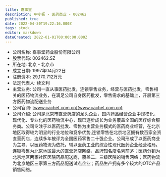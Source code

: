 ```yaml
---
title: 嘉事堂
description: 中小板 - 医药商业 - 002462
published: true
date: 2022-04-30T19:22:16.000Z
tags: stock
editor: markdown
dateCreated: 2022-01-01T00:00:00.000Z
---
```


- 公司名称: 嘉事堂药业股份有限公司
- 股票代码: 002462.SZ
- 所在地: 北京 - 北京市
- 成立日期: 1997年04月22日
- 注册资本: 29,170.712万元
- 法定代表人: 续文利
- 主营业务: 公司一直从事医药批发，连锁零售业务，经营与医药批发，零售相关的医药物流业务，在满足公司自身医药批发，零售需求的基础上，开展第三方医药物流配送业务
- 公司官网: [www.cachet.com.cn](www.cachet.com.cn)
- 公司介绍: 公司是北京市直营药店的龙头企业，国内药品经营企业中规模化、现代化、专业化的医药物流中心，现已逐步成长为业务覆盖全国的医疗综合服务商。公司专注于以医药批发、零售为主营业务模式的医药商业经营，在北京地区取得较为明显的行业地位和竞争优势,连锁零售在北京地区拥有数百家全资直营药店，连续多年被评为全国医药零售二十强企业。公司形成了以医药商业为主导、以医药物流为依托，辅以医药工业的综合性现代医药企业经营格局。连锁零售为北京地区最大的直营药店网络，品牌知名度名列前茅；医药分销为北京地区两家社区医院药品配送商，覆盖二、三级医院的销售网络；医药物流为北京地区三家第三方药品配送试点企业；药品生产拥有多个较大的OTC产品销售网络。


